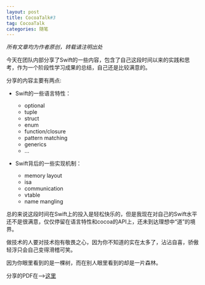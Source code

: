 ```yaml
---
layout: post
title: CocoaTalk#3
tag: CocoaTalk
categories: 随笔
---
```


<em>所有文章均为作者原创，转载请注明出处</em>

今天在团队内部分享了Swift的一些内容，包含了自己这段时间以来的实践和思考，作为一个阶段性学习成果的总结，自己还是比较满意的。

分享的内容主要有两点:

- Swift的一些语言特性：

	- optional
	- tuple
	- struct
	- enum
	- function/closure
	- pattern matching
	- generics
	- ...
	
- Swift背后的一些实现机制：

	- memory layout
	- isa
	- communication
	- vtable
	- name mangling
	
总的来说这段时间在Swift上的投入是轻松快乐的，但是我现在对自己的Swift水平还不是很满意，仅仅停留在语言特性和cocoa的API上，还未到达理想中“道”的境界。

做技术的人要对技术抱有敬畏之心，因为你不知道的实在太多了，沾沾自喜，骄傲轻浮只会自己变得滑稽可笑。

因为你眼里看到的是一棵树，而在别人眼里看到的却是一片森林。

分享的PDF在-->[这里](https://github.com/vizlabxt/vizlabxt.github.io/blob/master/cocoatalk/cocoaTalk-3.pdf)